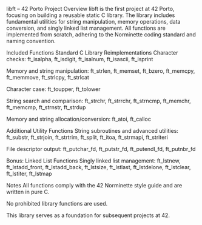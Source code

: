 libft – 42 Porto
Project Overview
libft is the first project at 42 Porto, focusing on building a reusable static C library. The library includes fundamental utilities for string manipulation, memory operations, data conversion, and singly linked list management. All functions are implemented from scratch, adhering to the Norminette coding standard and naming convention.

Included Functions
Standard C Library Reimplementations
Character checks: ft_isalpha, ft_isdigit, ft_isalnum, ft_isascii, ft_isprint

Memory and string manipulation: ft_strlen, ft_memset, ft_bzero, ft_memcpy, ft_memmove, ft_strlcpy, ft_strlcat

Character case: ft_toupper, ft_tolower

String search and comparison: ft_strchr, ft_strrchr, ft_strncmp, ft_memchr, ft_memcmp, ft_strnstr, ft_strdup

Memory and string allocation/conversion: ft_atoi, ft_calloc

Additional Utility Functions
String subroutines and advanced utilities: ft_substr, ft_strjoin, ft_strtrim, ft_split, ft_itoa, ft_strmapi, ft_striteri

File descriptor output: ft_putchar_fd, ft_putstr_fd, ft_putendl_fd, ft_putnbr_fd

Bonus: Linked List Functions
Singly linked list management: ft_lstnew, ft_lstadd_front, ft_lstadd_back, ft_lstsize, ft_lstlast, ft_lstdelone, ft_lstclear, ft_lstiter, ft_lstmap

Notes
All functions comply with the 42 Norminette style guide and are written in pure C.

No prohibited library functions are used.

This library serves as a foundation for subsequent projects at 42.
